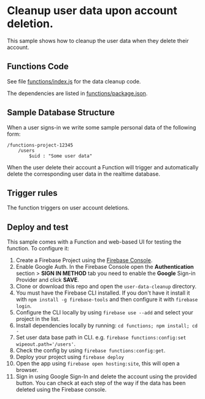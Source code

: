 # Cleanup user data upon account deletion.

This sample shows how to cleanup the user data when they delete their account.


## Functions Code

See file [functions/index.js](functions/index.js) for the data cleanup code.

The dependencies are listed in [functions/package.json](functions/package.json).


## Sample Database Structure

When a user signs-in we write some sample personal data of the following form:

```
/functions-project-12345
    /users
        $uid : "Some user data"
```

When the user delete their account a Function will trigger and automatically 
delete the corresponding user data in the realtime database.


## Trigger rules

The function triggers on user account deletions.


## Deploy and test

This sample comes with a Function and web-based UI for testing the function. 
To configure it:

 1. Create a Firebase Project using the [Firebase Console](https://console.firebase.google.com).
 1. Enable Google Auth. In the Firebase Console open the **Authentication** section > **SIGN IN METHOD** tab you need to enable the **Google** Sign-in Provider and click **SAVE**. 
 1. Clone or download this repo and open the `user-data-cleanup` directory.
 1. You must have the Firebase CLI installed. If you don't have it install it with `npm install -g firebase-tools` and then configure it with `firebase login`.
 1. Configure the CLI locally by using `firebase use --add` and select your project in the list.
 1. Install dependencies locally by running: `cd functions; npm install; cd -`
 1. Set user data base path in CLI. e.g. `firebase functions:config:set wipeout.path='/users'`.
 1. Check the config by using `firebase functions:config:get`.
 1. Deploy your project using `firebase deploy`
 1. Open the app using `firebase open hosting:site`, this will open a browser.
 1. Sign in using Google Sign-In and delete the account using the provided button. You can check at each step of the way if the data has been deleted using the Firebase console.
